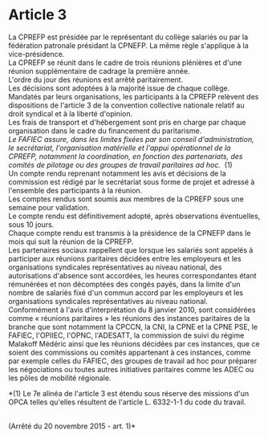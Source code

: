 # Article 3

  
La CPREFP est présidée par le représentant du collège salariés ou par la fédération patronale présidant la CPNEFP. La même règle s'applique à la vice-présidence.   
La CPREFP se réunit dans le cadre de trois réunions plénières et d'une réunion supplémentaire de cadrage la première année.   
L'ordre du jour des réunions est arrêté paritairement.   
Les décisions sont adoptées à la majorité issue de chaque collège.   
Mandatés par leurs organisations, les participants à la CPREFP relèvent des dispositions de l'article 3 de la convention collective nationale relatif au droit syndical et à la liberté d'opinion.   
Les frais de transport et d'hébergement sont pris en charge par chaque organisation dans le cadre du financement du paritarisme.   
*Le FAFIEC assure, dans les limites fixées par son conseil d'administration, le secrétariat, l'organisation matérielle et l'appui opérationnel de la CPREFP, notamment la coordination, en fonction des partenariats, des comités de pilotage ou des groupes de travail paritaires ad hoc.*  (1)   
Un compte rendu reprenant notamment les avis et décisions de la commission est rédigé par le secrétariat sous forme de projet et adressé à l'ensemble des participants à la réunion.   
Les comptes rendus sont soumis aux membres de la CPREFP sous une semaine pour validation.   
Le compte rendu est définitivement adopté, après observations éventuelles, sous 10 jours.   
Chaque compte rendu est transmis à la présidence de la CPNEFP dans le mois qui suit la réunion de la CPREFP.   
Les partenaires sociaux rappellent que lorsque les salariés sont appelés à participer aux réunions paritaires décidées entre les employeurs et les organisations syndicales représentatives au niveau national, des autorisations d'absence sont accordées, les heures correspondantes étant rémunérées et non décomptées des congés payés, dans la limite d'un nombre de salariés fixé d'un commun accord par les employeurs et les organisations syndicales représentatives au niveau national.   
Conformément à l'avis d'interprétation du 8 janvier 2010, sont considérées comme « réunions paritaires » les réunions des instances paritaires de la branche que sont notamment la CPCCN, la CNI, la CPNE et la CPNE PSE, le FAFIEC, l'OPIIEC, l'OPNC, l'ADESATT, la commission de suivi du régime Malakoff Médéric ainsi que les réunions décidées par ces instances, que ce soient des commissions ou comités appartenant à ces instances, comme par exemple celles du FAFIEC, des groupes de travail ad hoc pour préparer les négociations ou toutes autres initiatives paritaires comme les ADEC ou les pôles de mobilité régionale.

 *(1) Le 7e alinéa de l'article 3 est étendu sous réserve des missions d'un OPCA telles qu'elles résultent de l'article L. 6332-1-1 du code du travail.  
  
    
(Arrêté du 20 novembre 2015 - art. 1)*

